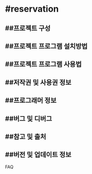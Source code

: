 #reservation 
=====
##프로젝트 구성
-----

##프로젝트 프로그램 설치방법
-----
##프로젝트 프로그램 사용법
-----
##저작권 및 사용권 정보
-----
##프로그래머 정보
-----
##버그 및 디버그
-----
##참고 및 출처
-----
##버전 및 업데이트 정보
-----
FAQ
